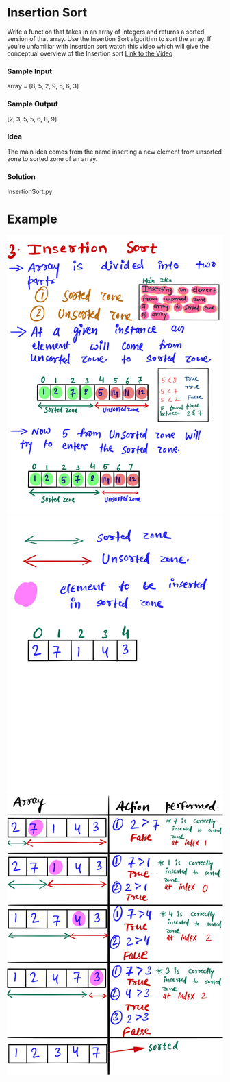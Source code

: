 # Insertion Sort #
Write a function that takes in an array of integers and returns a sorted version of that array. Use the Insertion Sort algorithm to sort the array.
If you're unfamiliar with Insertion sort watch this video which will give the conceptual overview of the Insertion sort [Link to the Video](https://www.linkedin.com/posts/mayank-dubey11_datastructures-algorithms-sorting-activity-6759822630087360512-NQ2F)

### Sample Input ###
array = [8, 5, 2, 9, 5, 6, 3]
### Sample Output ###
[2, 3, 5, 5, 6, 8, 9]

### Idea ###
The main idea comes from the name inserting a new element from unsorted zone to sorted zone of an array.

### Solution ###
InsertionSort.py

# Example #
![](images/Insertionsort1.jpg)
![](images/Insertionsort2.jpg)
![](images/Insertionsort3.jpg)

